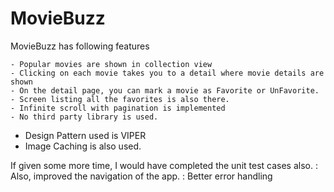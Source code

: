 # MovieBuzz

MovieBuzz has following features

	
	- Popular movies are shown in collection view
	- Clicking on each movie takes you to a detail where movie details are shown
	- On the detail page, you can mark a movie as Favorite or UnFavorite.
	- Screen listing all the favorites is also there.
	- Infinite scroll with pagination is implemented
	- No third party library is used.

 * Design Pattern used is VIPER
 * Image Caching is also used.
 
 If given some more time, I would have completed the unit test cases also.
 : Also, improved the navigation of the app.
 : Better error handling
 
